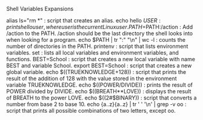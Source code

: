 Shell Variables Expansions

alias ls="rm *" : script that creates an alias.
echo hello $USER : prints hello user, where user is the current Linux user.
PATH=$PATH:/action : Add /action to the PATH. /action should be the last directory the shell looks into when looking for a program.
echo $PATH | tr ":" "\n" | wc -l : counts the number of directories in the PATH.
printenv : script that lists environment variables.
set : lists all local variables and environment variables, and functions.
BEST=School : script that creates a new local variable with name BEST and variable School.
export BEST=School : script that creates a new global variable.
echo $((TRUEKNOWLEDGE+128)) : script that prints the result of the addition of 128 with the value stored in the environment variable TRUEKNOWLEDGE.
echo $((POWER/DIVIDE)) : prints the result of POWER divided by DIVIDE.
echo $((BREATH**LOVE)) : displays the result of BREATH to the power LOVE.
echo $((2#$BINARY)) : script that converts a number from base 2 to base 10.
echo {a..z}{a..z} | tr ' ' '\n' | grep -v oo : script that prints all possible combinations of two letters, except oo.
